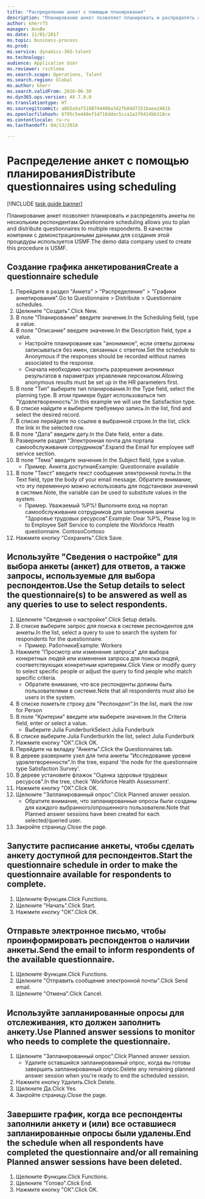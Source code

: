 ```yaml
--- 
title: "Распределение анкет с помощью планирования"
description: "Планирование анкет позволяет планировать и распределять анкеты по нескольким респондентам."
author: kherr75
manager: AnnBe
ms.date: 11/01/2017
ms.topic: business-process
ms.prod: 
ms.service: dynamics-365-talent
ms.technology: 
audience: Application User
ms.reviewer: rschloma
ms.search.scope: Operations, Talent
ms.search.region: Global
ms.author: kherr
ms.search.validFrom: 2016-06-30
ms.dyn365.ops.version: AX 7.0.0
ms.translationtype: HT
ms.sourcegitcommit: a8b5a5af5108744406a3d2fb84d7151baea2481b
ms.openlocfilehash: 6795c5ed48ef1d716ddec5cca1a2f6414bb318ce
ms.contentlocale: ru-ru
ms.lasthandoff: 04/13/2018

---
```

# <a name="distribute-questionnaires-using-scheduling"></a><span data-ttu-id="b5878-103">Распределение анкет с помощью планирования</span><span class="sxs-lookup"><span data-stu-id="b5878-103">Distribute questionnaires using scheduling</span></span>

[!INCLUDE [task guide banner](../../includes/task-guide-banner.md)]

<span data-ttu-id="b5878-104">Планирование анкет позволяет планировать и распределять анкеты по нескольким респондентам.</span><span class="sxs-lookup"><span data-stu-id="b5878-104">Questionnaire scheduling allows you to plan and distribute questionnaires to multiple respondents.</span></span> <span data-ttu-id="b5878-105">В качестве компании с демонстрационными данными для создания этой процедуры используется USMF.</span><span class="sxs-lookup"><span data-stu-id="b5878-105">The demo data company used to create this procedure is USMF.</span></span>


## <a name="create-a-questionnaire-schedule"></a><span data-ttu-id="b5878-106">Создание графика анкетирования</span><span class="sxs-lookup"><span data-stu-id="b5878-106">Create a questionnaire schedule</span></span>
1. <span data-ttu-id="b5878-107">Перейдите в раздел "Анкета" > "Распределение" > "Графики анкетирования".</span><span class="sxs-lookup"><span data-stu-id="b5878-107">Go to Questionnaire > Distribute > Questionnaire schedules.</span></span>
2. <span data-ttu-id="b5878-108">Щелкните "Создать".</span><span class="sxs-lookup"><span data-stu-id="b5878-108">Click New.</span></span>
3. <span data-ttu-id="b5878-109">В поле "Планирование" введите значение.</span><span class="sxs-lookup"><span data-stu-id="b5878-109">In the Scheduling field, type a value.</span></span>
4. <span data-ttu-id="b5878-110">В поле "Описание" введите значение.</span><span class="sxs-lookup"><span data-stu-id="b5878-110">In the Description field, type a value.</span></span>
    * <span data-ttu-id="b5878-111">Настройте планирование как "анонимное", если ответы должны записываться без имен, связанных с ответом.</span><span class="sxs-lookup"><span data-stu-id="b5878-111">Set the schedule to Anonymous if the responses should be recorded without names associated to the response.</span></span>  
    * <span data-ttu-id="b5878-112">Сначала необходимо настроить разрешение анонимных результатов в параметрах управления персоналом.</span><span class="sxs-lookup"><span data-stu-id="b5878-112">Allowing anonymous results must be set up in the HR parameters first.</span></span>  
5. <span data-ttu-id="b5878-113">В поле "Тип" выберите тип планирования.</span><span class="sxs-lookup"><span data-stu-id="b5878-113">In the Type field, select the planning type.</span></span>  <span data-ttu-id="b5878-114">В этом примере будет использоваться тип "Удовлетворенность".</span><span class="sxs-lookup"><span data-stu-id="b5878-114">In this example we will use the Satisfaction type.</span></span>
6. <span data-ttu-id="b5878-115">В списке найдите и выберите требуемую запись.</span><span class="sxs-lookup"><span data-stu-id="b5878-115">In the list, find and select the desired record.</span></span>
7. <span data-ttu-id="b5878-116">В списке перейдите по ссылке в выбранной строке.</span><span class="sxs-lookup"><span data-stu-id="b5878-116">In the list, click the link in the selected row.</span></span>
8. <span data-ttu-id="b5878-117">В поле "Дата" введите дату.</span><span class="sxs-lookup"><span data-stu-id="b5878-117">In the Date field, enter a date.</span></span>
9. <span data-ttu-id="b5878-118">Разверните раздел "Электронная почта для портала самообслуживания сотрудников".</span><span class="sxs-lookup"><span data-stu-id="b5878-118">Expand the Email for employee self service section.</span></span>
10. <span data-ttu-id="b5878-119">В поле "Тема" введите значение.</span><span class="sxs-lookup"><span data-stu-id="b5878-119">In the Subject field, type a value.</span></span>
    * <span data-ttu-id="b5878-120">Пример. Анкета доступная</span><span class="sxs-lookup"><span data-stu-id="b5878-120">Example: Questionnaire available</span></span>  
11. <span data-ttu-id="b5878-121">В поле "Текст" введите текст сообщения электронной почты.</span><span class="sxs-lookup"><span data-stu-id="b5878-121">In the Text field, type the body of your email message.</span></span> <span data-ttu-id="b5878-122">Обратите внимание, что эту переменную можно использовать для подстановки значений в системе.</span><span class="sxs-lookup"><span data-stu-id="b5878-122">Note, the variable can be used to substitute values in the system.</span></span>
    * <span data-ttu-id="b5878-123">Пример.   Уважаемый %P%! Выполните вход на портал самообслуживания сотрудников для заполнения анкеты "Здоровье трудовых ресурсов".</span><span class="sxs-lookup"><span data-stu-id="b5878-123">Example:   Dear %P%,  Please log in to Employee Self Service to complete the Workforce Health questionnaire.</span></span>  <span data-ttu-id="b5878-124">Contoso</span><span class="sxs-lookup"><span data-stu-id="b5878-124">Contoso</span></span>  
12. <span data-ttu-id="b5878-125">Нажмите кнопку "Сохранить".</span><span class="sxs-lookup"><span data-stu-id="b5878-125">Click Save.</span></span>

## <a name="use-the-setup-details-to-select-the-questionnaires-to-be-answered-as-well-as-any-queries-to-use-to-select-respondents"></a><span data-ttu-id="b5878-126">Используйте "Сведения о настройке" для выбора анкеты (анкет) для ответов, а также запросы, используемые для выбора респондентов.</span><span class="sxs-lookup"><span data-stu-id="b5878-126">Use the Setup details to select the questionnaire(s) to be answered as well as any queries to use to select respondents.</span></span>
1. <span data-ttu-id="b5878-127">Щелкните "Сведения о настройке".</span><span class="sxs-lookup"><span data-stu-id="b5878-127">Click Setup details.</span></span>
2. <span data-ttu-id="b5878-128">В списке выберите запрос для поиска в системе респондентов для анкеты.</span><span class="sxs-lookup"><span data-stu-id="b5878-128">In the list, select a query to use to search the system for respondents for the questionnaire.</span></span>
    * <span data-ttu-id="b5878-129">Пример. Работники</span><span class="sxs-lookup"><span data-stu-id="b5878-129">Example: Workers</span></span>  
3. <span data-ttu-id="b5878-130">Нажмите "Просмотр или изменение запроса" для выбора конкретных людей или изменения запроса для поиска людей, соответствующих конкретным критериям.</span><span class="sxs-lookup"><span data-stu-id="b5878-130">Click View or modify query to select specific people or adjust the query to find people who match specific criteria.</span></span>
    * <span data-ttu-id="b5878-131">Обратите внимание, что все респонденты должны быть пользователями в системе.</span><span class="sxs-lookup"><span data-stu-id="b5878-131">Note that all respondents must also be users in the system.</span></span>  
4. <span data-ttu-id="b5878-132">В списке пометьте строку для "Респондент".</span><span class="sxs-lookup"><span data-stu-id="b5878-132">In the list, mark the row for Person</span></span>
5. <span data-ttu-id="b5878-133">В поле "Критерии" введите или выберите значение.</span><span class="sxs-lookup"><span data-stu-id="b5878-133">In the Criteria field, enter or select a value.</span></span>
    * <span data-ttu-id="b5878-134">Выберите Julia Funderburk</span><span class="sxs-lookup"><span data-stu-id="b5878-134">Select Julia Funderburk</span></span>  
6. <span data-ttu-id="b5878-135">В списке выберите Julia Funderburk</span><span class="sxs-lookup"><span data-stu-id="b5878-135">In the list, select Julia Funderburk</span></span>
7. <span data-ttu-id="b5878-136">Нажмите кнопку "OК".</span><span class="sxs-lookup"><span data-stu-id="b5878-136">Click OK.</span></span>
8. <span data-ttu-id="b5878-137">Перейдите на вкладку "Анкеты".</span><span class="sxs-lookup"><span data-stu-id="b5878-137">Click the Questionnaires tab.</span></span>
9. <span data-ttu-id="b5878-138">В дереве разверните узел для типа анкеты "Исследование уровня удовлетворенности".</span><span class="sxs-lookup"><span data-stu-id="b5878-138">In the tree, expand 'the node for the questionnaire type Satisfaction Survey'.</span></span>
10. <span data-ttu-id="b5878-139">В дереве установите флажок "Оценка здоровья трудовых ресурсов".</span><span class="sxs-lookup"><span data-stu-id="b5878-139">In the tree, check 'Workforce Health Assessment'.</span></span>
11. <span data-ttu-id="b5878-140">Нажмите кнопку "OК".</span><span class="sxs-lookup"><span data-stu-id="b5878-140">Click OK.</span></span>
12. <span data-ttu-id="b5878-141">Щелкните "Запланированный опрос".</span><span class="sxs-lookup"><span data-stu-id="b5878-141">Click Planned answer session.</span></span>
    * <span data-ttu-id="b5878-142">Обратите внимание, что запланированные опросы были созданы для каждого выбранного/опрошенного пользователя.</span><span class="sxs-lookup"><span data-stu-id="b5878-142">Note that Planned answer sessions have been created for each selected/queried user.</span></span>  
13. <span data-ttu-id="b5878-143">Закройте страницу.</span><span class="sxs-lookup"><span data-stu-id="b5878-143">Close the page.</span></span>

## <a name="start-the-questionnaire-schedule-in-order-to-make-the-questionnaire-available-for-respondents-to-complete"></a><span data-ttu-id="b5878-144">Запустите расписание анкеты, чтобы сделать анкету доступной для респондентов.</span><span class="sxs-lookup"><span data-stu-id="b5878-144">Start the questionnaire schedule in order to make the questionnaire available for respondents to complete.</span></span>
1. <span data-ttu-id="b5878-145">Щелкните Функции.</span><span class="sxs-lookup"><span data-stu-id="b5878-145">Click Functions.</span></span>
2. <span data-ttu-id="b5878-146">Щелкните "Начать".</span><span class="sxs-lookup"><span data-stu-id="b5878-146">Click Start.</span></span>
3. <span data-ttu-id="b5878-147">Нажмите кнопку "OК".</span><span class="sxs-lookup"><span data-stu-id="b5878-147">Click OK.</span></span>

## <a name="send-the-email-to-inform-respondents-of-the-available-questionnaire"></a><span data-ttu-id="b5878-148">Отправьте электронное письмо, чтобы проинформировать респондентов о наличии анкеты.</span><span class="sxs-lookup"><span data-stu-id="b5878-148">Send the email to inform respondents of the available questionnaire.</span></span>
1. <span data-ttu-id="b5878-149">Щелкните Функции.</span><span class="sxs-lookup"><span data-stu-id="b5878-149">Click Functions.</span></span>
2. <span data-ttu-id="b5878-150">Щелкните "Отправить сообщение электронной почты".</span><span class="sxs-lookup"><span data-stu-id="b5878-150">Click Send email.</span></span>
3. <span data-ttu-id="b5878-151">Щелкните "Отмена".</span><span class="sxs-lookup"><span data-stu-id="b5878-151">Click Cancel.</span></span>

## <a name="use-planned-answer-sessions-to-monitor-who-needs-to-complete-the-questionnaire"></a><span data-ttu-id="b5878-152">Используйте запланированные опросы для отслеживания, кто должен заполнить анкету.</span><span class="sxs-lookup"><span data-stu-id="b5878-152">Use Planned answer sessions to monitor who needs to complete the questionnaire.</span></span>
1. <span data-ttu-id="b5878-153">Щелкните "Запланированный опрос".</span><span class="sxs-lookup"><span data-stu-id="b5878-153">Click Planned answer session.</span></span>
    * <span data-ttu-id="b5878-154">Удалите оставшийся запланированный опрос, когда вы готовы завершить запланированный опрос.</span><span class="sxs-lookup"><span data-stu-id="b5878-154">Delete any remaining planned answer session when you're ready to end the scheduled session.</span></span>  
2. <span data-ttu-id="b5878-155">Нажмите кнопку Удалить.</span><span class="sxs-lookup"><span data-stu-id="b5878-155">Click Delete.</span></span>
3. <span data-ttu-id="b5878-156">Щелкните Да.</span><span class="sxs-lookup"><span data-stu-id="b5878-156">Click Yes.</span></span>
4. <span data-ttu-id="b5878-157">Закройте страницу.</span><span class="sxs-lookup"><span data-stu-id="b5878-157">Close the page.</span></span>

## <a name="end-the-schedule-when-all-respondents-have-completed-the-questionnaire-andor-all-remaining-planned-answer-sessions-have-been-deleted"></a><span data-ttu-id="b5878-158">Завершите график, когда все респонденты заполнили анкету и (или) все оставшиеся запланированные опросы были удалены.</span><span class="sxs-lookup"><span data-stu-id="b5878-158">End the schedule when all respondents have completed the questionnaire and/or all remaining Planned answer sessions have been deleted.</span></span>
1. <span data-ttu-id="b5878-159">Щелкните Функции.</span><span class="sxs-lookup"><span data-stu-id="b5878-159">Click Functions.</span></span>
2. <span data-ttu-id="b5878-160">Щелкните "Готово".</span><span class="sxs-lookup"><span data-stu-id="b5878-160">Click End.</span></span>
3. <span data-ttu-id="b5878-161">Нажмите кнопку "OК".</span><span class="sxs-lookup"><span data-stu-id="b5878-161">Click OK.</span></span>


